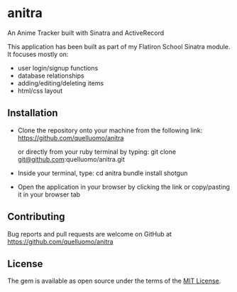 # anitra
An Anime Tracker built with Sinatra and ActiveRecord

This application has been built as part of my Flatiron School Sinatra module.
It focuses mostly on:
- user login/signup functions
- database relationships
- adding/editing/deleting items
- html/css layout

## Installation

- Clone the repository onto your machine from the following link:
  https://github.com/quelluomo/anitra

  or directly from your ruby terminal by typing:
  git clone git@github.com:quelluomo/anitra.git

- Inside your terminal, type:
  cd anitra
  bundle install
  shotgun

- Open the application in your browser by clicking the link or copy/pasting it in your browser tab

## Contributing

Bug reports and pull requests are welcome on GitHub at https://github.com/quelluomo/anitra

## License

The gem is available as open source under the terms of the [MIT License](https://opensource.org/licenses/MIT).
